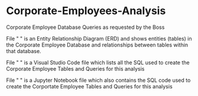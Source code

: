 # Corporate-Employees-Analysis
Corporate Employee Database Queries as requested by the Boss

File "     " is an Entity Relationship Diagram (ERD) and shows entities (tables) in the Corporate Employee Database and relationships between tables within that database.

File "     " is a Visual Studio Code file which lists all the SQL used to create the Corporate Employee Tables and Queries for this analysis

File "     " is a Jupyter Notebook file which also contains the SQL code used to create the Corportate Employee Tables and Queries for this analysis
